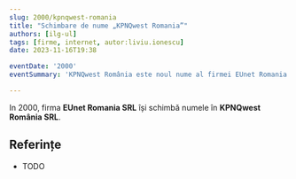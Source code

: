 ```yaml
---
slug: 2000/kpnqwest-romania
title: "Schimbare de nume „KPNQwest Romania”"
authors: [ilg-ul]
tags: [firme, internet, autor:liviu.ionescu]
date: 2023-11-16T19:38

eventDate: '2000'
eventSummary: 'KPNQwest România este noul nume al firmei EUnet Romania'

---
```


In 2000, firma **EUnet Romania SRL** își schimbă numele în
**KPNQwest România SRL**.

<!-- truncate -->

## Referințe

- TODO
